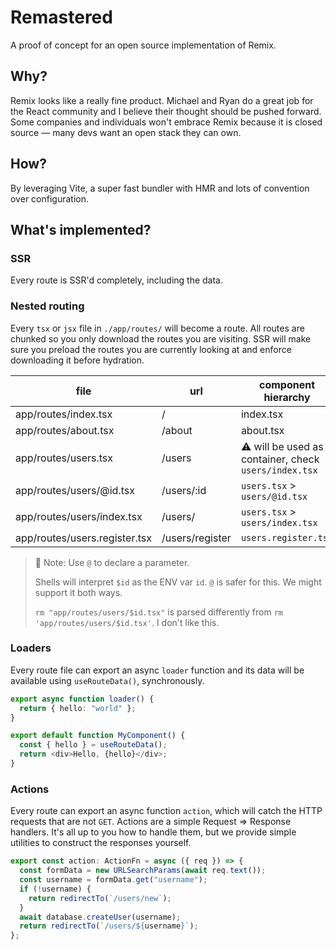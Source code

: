 # Remastered

A proof of concept for an open source implementation of Remix.

## Why?

Remix looks like a really fine product. Michael and Ryan do a great job for the React community and I believe their thought should be pushed forward. Some companies and individuals won't embrace Remix because it is closed source — many devs want an open stack they can own.

## How?

By leveraging Vite, a super fast bundler with HMR and lots of convention over configuration.

## What's implemented?

### SSR

Every route is SSR'd completely, including the data.

### Nested routing

Every `tsx` or `jsx` file in `./app/routes/` will become a route.
All routes are chunked so you only download the routes you are visiting.
SSR will make sure you preload the routes you are currently looking at and enforce downloading it before hydration.

| file                          | url             | component hierarchy                                    |
| ----------------------------- | --------------- | ------------------------------------------------------ |
| app/routes/index.tsx          | /               | index.tsx                                              |
| app/routes/about.tsx          | /about          | about.tsx                                              |
| app/routes/users.tsx          | /users          | ⚠ will be used as a container, check `users/index.tsx` |
| app/routes/users/@id.tsx      | /users/:id      | `users.tsx` > `users/@id.tsx`                          |
| app/routes/users/index.tsx    | /users/         | `users.tsx` > `users/index.tsx`                        |
| app/routes/users.register.tsx | /users/register | `users.register.tsx`                                   |

> 📝 Note: Use `@` to declare a parameter.
>
> Shells will interpret `$id` as the ENV var `id`. `@` is safer for this. We might support it both ways.
>
> `rm "app/routes/users/$id.tsx"` is parsed differently from `rm 'app/routes/users/$id.tsx'`. I don't like this.

### Loaders

Every route file can export an async `loader` function and its data will be available using `useRouteData()`, synchronously.

```ts
export async function loader() {
  return { hello: "world" };
}

export default function MyComponent() {
  const { hello } = useRouteData();
  return <div>Hello, {hello}</div>;
}
```

### Actions

Every route can export an async function `action`, which will catch the HTTP requests that are not `GET`.
Actions are a simple Request => Response handlers. It's all up to you how to handle them, but we provide simple utilities to construct the responses yourself.

```ts
export const action: ActionFn = async ({ req }) => {
  const formData = new URLSearchParams(await req.text());
  const username = formData.get("username");
  if (!username) {
    return redirectTo(`/users/new`);
  }
  await database.createUser(username);
  return redirectTo(`/users/${username}`);
};
```
